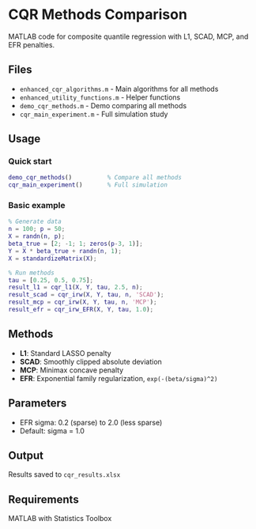 # CQR Methods Comparison

MATLAB code for composite quantile regression with L1, SCAD, MCP, and EFR penalties.

## Files

- `enhanced_cqr_algorithms.m` - Main algorithms for all methods
- `enhanced_utility_functions.m` - Helper functions
- `demo_cqr_methods.m` - Demo comparing all methods
- `cqr_main_experiment.m` - Full simulation study

## Usage

### Quick start
```matlab
demo_cqr_methods()          % Compare all methods
cqr_main_experiment()       % Full simulation
```

### Basic example
```matlab
% Generate data
n = 100; p = 50;
X = randn(n, p);
beta_true = [2; -1; 1; zeros(p-3, 1)];
Y = X * beta_true + randn(n, 1);
X = standardizeMatrix(X);

% Run methods
tau = [0.25, 0.5, 0.75];
result_l1 = cqr_l1(X, Y, tau, 2.5, n);
result_scad = cqr_irw(X, Y, tau, n, 'SCAD');
result_mcp = cqr_irw(X, Y, tau, n, 'MCP');
result_efr = cqr_irw_EFR(X, Y, tau, 1.0);
```

## Methods

- **L1**: Standard LASSO penalty
- **SCAD**: Smoothly clipped absolute deviation
- **MCP**: Minimax concave penalty  
- **EFR**: Exponential family regularization, `exp(-(beta/sigma)^2)`

## Parameters

- EFR sigma: 0.2 (sparse) to 2.0 (less sparse)
- Default: sigma = 1.0

## Output

Results saved to `cqr_results.xlsx`

## Requirements

MATLAB with Statistics Toolbox